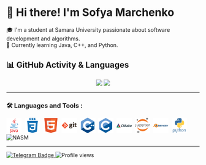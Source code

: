 # 👋 Hi there! I'm Sofya Marchenko

🎓 I'm a student at Samara University passionate about software development and algorithms.  
🔧 Currently learning Java, C++, and Python.  


## 📊 GitHub Activity & Languages

<p align="center">
  <img src="https://streak-stats.demolab.com?user=MarchenkoSofia&border_radius=5&background=FFFFFF&border=DD01FF&ring=DD01FF&fire=DD01FF&currStreakNum=FF8503&stroke=DD01FF&sideNums=FF8503&currStreakLabel=FF8503&sideLabels=FF8503&dates=DD01FF&excludeDaysLabel=FF8503" height="200"/>
  <img src="https://github-readme-stats.vercel.app/api/top-langs/?username=MarchenkoSofia&layout=compact&bg_color=ffffff&title_color=DD01FF&border_color=DD01FF&text_color=000000" height="200"/>
</p>


-------------
### :hammer_and_wrench: Languages and Tools :

<div>
  <img src="https://github.com/devicons/devicon/blob/master/icons/java/java-original-wordmark.svg" title="Java" alt="Java" width="40" height="40"/>&nbsp;
  <img src="https://github.com/devicons/devicon/blob/master/icons/css3/css3-plain-wordmark.svg"  title="CSS3" alt="CSS" width="40" height="40"/>&nbsp;
  <img src="https://github.com/devicons/devicon/blob/master/icons/html5/html5-original.svg" title="HTML5" alt="HTML" width="40" height="40"/>&nbsp;
  <img src="https://github.com/devicons/devicon/blob/master/icons/git/git-original-wordmark.svg" title="Git" **alt="Git" width="40" height="40"/>&nbsp;
  <img src="https://github.com/devicons/devicon/blob/master/icons/cplusplus/cplusplus-original.svg" title="C++" alt="C++" width="40" height="40"/>&nbsp;
  <img src="https://github.com/devicons/devicon/blob/master/icons/c/c-original.svg" title="C" alt="C" width="40" height="40"/>&nbsp;
  <img src="https://github.com/devicons/devicon/blob/master/icons/cmake/cmake-original-wordmark.svg" title="CMake" alt="CMake" width="40" height="40"/>&nbsp;
  <img src="https://github.com/devicons/devicon/blob/master/icons/jupyter/jupyter-original-wordmark.svg" title="Jupyter" alt="Jupyter" width="40" height="40"/>&nbsp;
  <img src="https://github.com/devicons/devicon/blob/master/icons/blender/blender-original-wordmark.svg" title="Blender" alt="Blender" width="40" height="40"/>&nbsp;
  <img src="https://github.com/devicons/devicon/blob/master/icons/python/python-original-wordmark.svg" title="Python" alt="Python" width="40" height="40"/>&nbsp;
  <img src="https://github.com/file-icons/icons/blob/master/svg/NASM.svg" title="NASM" alt="NASM" width="40" height="40"/>
</div>

-------------
<a href="https://t.me/sunsenamira" target="_blank">
  <img src="https://img.shields.io/badge/Telegram-blue?logo=Telegram&logoColor=white" alt="Telegram Badge"/>
</a>


<img src="https://komarev.com/ghpvc/?username=MarchenkoSofia&style=flat-square&color=DD01FF" alt="Profile views"/>

